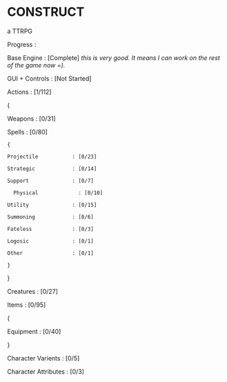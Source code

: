 # CONSTRUCT
a TTRPG

Progress             :

Base Engine          : [Complete] *this is very good. It means I can work on the rest of the game now =).*

GUI + Controls       : [Not Started]

Actions              : [1/112]

{

  Weapons              : [0/31]

  Spells               : [0/80]
  
    {
    
    Projectile           : [0/23]
    
    Strategic            : [0/14]
    
    Support              : [0/7]
    
	  Physical             : [0/10]
   
    Utility              : [0/15]
    
    Summoning            : [0/6]
    
    Fateless             : [0/3]
    
    Logosic              : [0/1]
    
    Other                : [0/1]
    
    }
    
}

Creatures            : [0/27]

Items                : [0/95]

{

Equipment              : [0/40]

}

Character Varients   : [0/5]

Character Attributes : [0/3]
